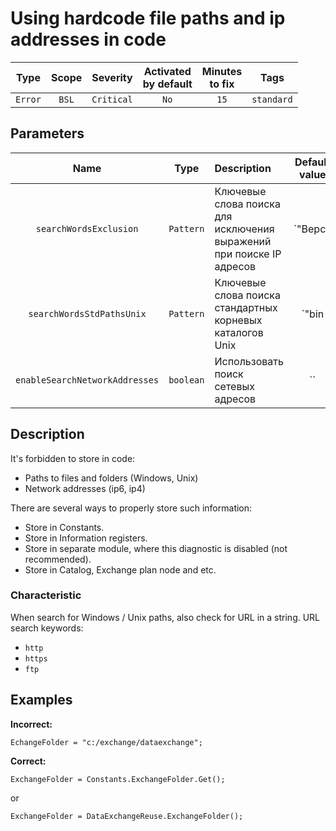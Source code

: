 # Using hardcode file paths and ip addresses in code

| Type | Scope | Severity | Activated<br/>by default | Minutes<br/>to fix | Tags |
| :-: | :-: | :-: | :-: | :-: | :-: |
| `Error` | `BSL` | `Critical` | `No` | `15` | `standard` |

## Parameters 

| Name | Type | Description | Default value |
| :-: | :-: | :-- | :-: |
| `searchWordsExclusion` | `Pattern` | Ключевые слова поиска для исключения выражений при поиске IP адресов | `"Верси|Version|ЗапуститьПриложение|RunApp|Пространств|Namespace|Драйвер|Driver"` |
| `searchWordsStdPathsUnix` | `Pattern` | Ключевые слова поиска стандартных корневых каталогов Unix | `"bin|boot|dev|etc|home|lib|lost\\+found|misc|mnt|media|opt|proc|root|run|sbin|tmp|usr|var"` |
| `enableSearchNetworkAddresses` | `boolean` | Использовать поиск сетевых адресов | `` |

<!-- Блоки выше заполняются автоматически, не трогать -->
## Description

It's forbidden to store in code:

- Paths to files and folders (Windows, Unix)
- Network addresses (ip6, ip4)

There are several ways to properly store such information:

- Store in Constants.
- Store in Information registers.
- Store in separate module, where this diagnostic is disabled (not recommended).
- Store in Catalog, Exchange plan node and etc.

### Characteristic

When search for Windows / Unix  paths, also check for URL in a string. URL search keywords:

- `http`
- `https`
- `ftp`

## Examples

**Incorrect:**

```bsl
EchangeFolder = "c:/exchange/dataexchange";
```

**Correct:**

```bsl
ExchangeFolder = Constants.ExchangeFolder.Get();
```

or

```bsl
ExchangeFolder = DataExchangeReuse.ExchangeFolder();
```
